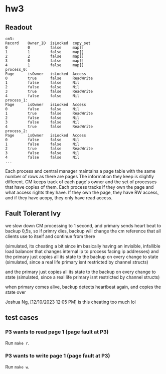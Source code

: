 # hw3
## Readout
```
cm3:
Record    Owner_ID  isLocked  copy_set
0         0         false     map[]
1         1         false     map[]
2         2         false     map[]
3         0         false     map[]
4         1         false     map[]
process_0:
Page      isOwner   isLocked  Access
0         true      false     ReadWrite
1         false     false     Nil
2         false     false     Nil
3         true      false     ReadWrite
4         false     false     Nil
process_1:
Page      isOwner   isLocked  Access
0         false     false     Nil
1         true      false     ReadWrite
2         false     false     Nil
3         false     false     Nil
4         true      false     ReadWrite
process_2:
Page      isOwner   isLocked  Access
0         false     false     Nil
1         false     false     Nil
2         true      false     ReadWrite
3         false     false     Nil
4         false     false     Nil
...
```
Each process and central manager maintains a page table with the same number of rows as there are pages The information they keep is slightly different. CM keeps track of each page's owner and the set of processes that have copies of them. Each process tracks if they own the page and what access rights they have. If they own the page, they have RW access, and if they have acopy, they only have read access.
## Fault Tolerant Ivy
we slow down CM processing to 1 second, and primary sends  heart beat to backup  0,5s, so if primry dies, backup will change the cm reference that all clients use to itself and continue from there

(simulated, its cheating a bit since im basically having an invisible, infallible load balancer that changes internal ip to process facing ip addresses)
and the primary just copies all its state to the backup on every change to state
(simulated, since a real life primary isnt restricted by channel structs)

and the primary just copies all its state to the backup on every change to state
(simulated, since a real life primary isnt restricted by channel structs)


when primary comes alive, backup detects heartbeat again, and copies the state over

Joshua Ng, [12/10/2023 12:05 PM]
is this cheating too much lol
## test cases

### P3 wants to read page 1 (page fault at P3)
Run `make r`.

### P3 wants to write page 1 (page fault at P3)
Run `make w`.

